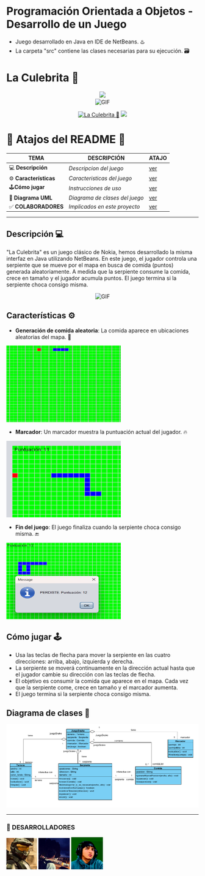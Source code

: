 # Programación Orientada a Objetos - Desarrollo de un Juego

- Juego desarrollado en Java en IDE de NetBeans. ♨️
- La carpeta "src" contiene las clases necesarias para su ejecución. 🗃️

# La Culebrita 🐍
<div align="center">
<a href="https://github.com/GataNina-Li"><img src="http://readme-typing-svg.herokuapp.com?font=mono&size=17&duration=4000&color=F7B11B&center=falso&vCenter=falso&lines=Gracias+por+visitar+este+repositorio.+%F0%9F%92%96" height="90px"></a>
</div>

<div align="center">
<img src="https://media3.giphy.com/media/v1.Y2lkPTc5MGI3NjExYXd6Zm0zYjZjZG9nZHJvemFwam13M21paGF6M2U4d2hiNnpya2h1MyZlcD12MV9pbnRlcm5hbF9naWZfYnlfaWQmY3Q9Zw/a9dGnkMNSSwDeR8Xii/giphy.webp" alt="GIF" width="500" height="250"></p>
</div>
<p align="center">
<a href="#"><img title="La Culebrita 🐍" src="https://img.shields.io/badge/SI TE AGRADA EL REPOSITORIO APOYANOS CON UNA 🌟 ¡GRACIAS! -red?colorA=%255ff0000&colorB=%23017e40&style=for-the-badge"></a> 
<img src="https://i.pinimg.com/originals/35/60/21/356021c99fded9d442b02d0b48891338.gif" height="28px">
</p>  

# 📍 Atajos del README 📍
| TEMA | DESCRIPCIÓN | ATAJO |
|------|-------------|-------|
| 💻 **Descripción** | *Descripcion del juego* |[ver](https://github.com/Jxel117/PooJuego?tab=readme-ov-file#descripci%C3%B3n-) |
| ⚙️ **Características** | *Caracteristicas del juego* |[ver](https://github.com/Jxel117/PooJuego?tab=readme-ov-file#caracter%C3%ADsticas-%EF%B8%8F) |
| 🕹️**Cómo jugar** | *Instrucciones de uso* |[ver](https://github.com/Jxel117/PooJuego?tab=readme-ov-file#c%C3%B3mo-jugar-%EF%B8%8F) |
| 🧩 **Diagrama UML** | *Diagrama de clases del juego* |[ver](https://github.com/Jxel117/PooJuego?tab=readme-ov-file#diagrama-de-clases-) |
| ✅ **COLABORADORES** | *Implicados en este proyecto* |[ver](https://github.com/Jxel117/PooJuego?tab=readme-ov-file#-desarrolladores) |
----


## Descripción 💻
"La Culebrita" es un juego clásico de Nokia, hemos desarrollado la misma interfaz en Java utilizando NetBeans. En este juego, el jugador controla una serpiente que se mueve por el mapa en busca de comida (puntos) generada aleatoriamente. A medida que la serpiente consume la comida, crece en tamaño y el jugador acumula puntos. El juego termina si la serpiente choca consigo misma.

<div align="center">
<img src="https://images.hive.blog/p/hgjbks2vRxvf3xsYr6qQ7dm31DuBHGui8pKMdEVPxhLfEeEoVMPfUw4awqLGYNSybnpxcYbMLQUQhVrfnUtzuD7Yr1?format=match&mode=fit" alt="GIF" width="400" height="300"></p>
</div>

## Características ⚙️
- **Generación de comida aleatoria**: La comida aparece en ubicaciones aleatorias del mapa. 🍎

<img src="https://raw.githubusercontent.com/Jxel117/PooJuego/develop/Imagenes/Comida.s.png" alt="GIF" width="300" height="200"></p>
  
- **Marcador**: Un marcador muestra la puntuación actual del jugador. 🔥

<img src="https://raw.githubusercontent.com/Jxel117/PooJuego/develop/Imagenes/Puntacion.s.png" alt="GIF" width="300" height="200"></p>

- **Fin del juego**: El juego finaliza cuando la serpiente choca consigo misma. 🔚

<img src="https://raw.githubusercontent.com/Jxel117/PooJuego/develop/Imagenes/Game-Over.png" alt="GIF" width="300" height="200"></p>


## Cómo jugar 🕹️
- Usa las teclas de flecha para mover la serpiente en las cuatro direcciones: arriba, abajo, izquierda y derecha.
- La serpiente se moverá continuamente en la dirección actual hasta que el jugador cambie su dirección con las teclas de flecha.
- El objetivo es consumir la comida que aparece en el mapa. Cada vez que la serpiente come, crece en tamaño y el marcador aumenta.
- El juego termina si la serpiente choca consigo misma.

## Diagrama de clases 🧩
<div align="center">
<img src="https://raw.githubusercontent.com/Jxel117/PooJuego/develop/Imagenes/JuegoSnake.PNG">
</div>

----
### 🌟 DESARROLLADORES

[![Jxel117 · he/him](https://raw.githubusercontent.com/Jxel117/PooJuego/develop/Imagenes/Captura%20de%20pantalla%202024-07-26%20010136.png?size=60)](https://github.com/Jxel117)           [![Diego162306](https://raw.githubusercontent.com/Jxel117/PooJuego/develop/Imagenes/Captura%20de%20pantalla%202024-07-26%20010322.png?size=60)](https://github.com/Diego162306)           [![YooneR1209](https://raw.githubusercontent.com/Jxel117/PooJuego/develop/Imagenes/Captura%20de%20pantalla%202024-07-26%20010241.png?size=60)](https://github.com/YooneR1209)


